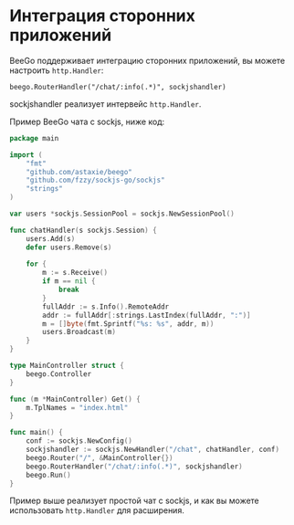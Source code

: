 # Интеграция сторонних приложений

BeeGo поддерживает интеграцию сторонних приложений, вы можете настроить `http.Handler`:

	beego.RouterHandler("/chat/:info(.*)", sockjshandler)

sockjshandler реализует интервейс `http.Handler`.

Пример BeeGo чата с sockjs, ниже код:

```go
package main

import (
	"fmt"
	"github.com/astaxie/beego"
	"github.com/fzzy/sockjs-go/sockjs"
	"strings"
)

var users *sockjs.SessionPool = sockjs.NewSessionPool()

func chatHandler(s sockjs.Session) {
	users.Add(s)
	defer users.Remove(s)
	
	for {
		m := s.Receive()
		if m == nil {
			break
		}
		fullAddr := s.Info().RemoteAddr
		addr := fullAddr[:strings.LastIndex(fullAddr, ":")]
		m = []byte(fmt.Sprintf("%s: %s", addr, m))
		users.Broadcast(m)
	}
}

type MainController struct {
	beego.Controller
}

func (m *MainController) Get() {
	m.TplNames = "index.html"
}

func main() {
	conf := sockjs.NewConfig()
	sockjshandler := sockjs.NewHandler("/chat", chatHandler, conf)
	beego.Router("/", &MainController{})
	beego.RouterHandler("/chat/:info(.*)", sockjshandler)
	beego.Run()
}
```

Пример выше реализует простой чат с sockjs, и как вы можете использовать `http.Handler` для расширения.
